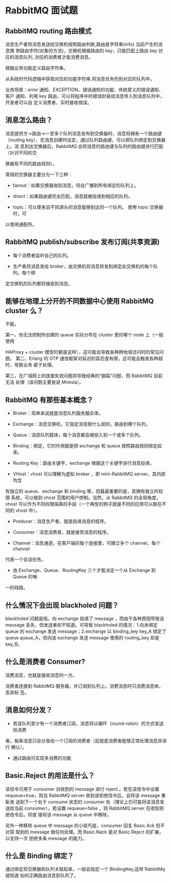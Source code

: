 
# RabbitMQ  面试题

## RabbitMQ routing 路由模式 

消息生产者将消息发送给交换机按照路由判断,路由是字符串(info)  当前产生的消息携 带路由字符(对象的方法)，交换机根据路由的 key，只能匹配上路由 key 对应的消息队列, 对应的消费者才能消费消息。 

根据业务功能定义路由字符串。 

从系统的代码逻辑中获取对应的功能字符串,将消息任务扔到对应的队列中。

业务场景：error  通知、EXCEPTION、错误通知的功能、传统意义的错误通知、客户 通知、利用 key 路由，可以将程序中的错误封装成消息传入到消息队列中，开发者可以自 定义消费者，实时接收错误。 



## 消息怎么路由？

消息提供方->路由->一至多个队列消息发布到交换器时，消息将拥有一个路由键 （routing key），在消息创建时设定。通过队列路由键，可以把队列绑定到交换器上。消 息到达交换器后，RabbitMQ  会将消息的路由键与队列的路由键进行匹配（针对不同的交

换器有不同的路由规则）。 

常用的交换器主要分为一下三种：

- fanout：如果交换器收到消息，将会广播到所有绑定的队列上。 

- direct：如果路由键完全匹配，消息就被投递到相应的队列。 

- topic：可以使来自不同源头的消息能够到达同一个队列。  使用  topic  交换器时，可

以使用通配符。 

## RabbitMQ publish/subscribe 发布订阅(共享资源) 


- 每个消费者监听自己的队列。 

- 生产者将消息发给 broker，由交换机将消息转发到绑定此交换机的每个队列，每个绑

定交换机的队列都将接收到消息。 

## 能够在地理上分开的不同数据中心使用  RabbitMQ cluster  么？ 

不能。 

第一，你无法控制所创建的  queue  实际分布在  cluster  里的哪个  node  上（一般使用

HAProxy + cluster  模型时都是这样），这可能会导致各种跨地域访问时的常见问题。 第二，Erlang  的  OTP  通信框架对延迟的容忍度有限，这可能会触发各种超时，导致业务 疲于处理。 

第三，在广域网上的连接失效问题将导致经典的“脑裂”问题，而 RabbitMQ  目前无法 处理（该问题主要是说  Mnesia）。 

## RabbitMQ 有那些基本概念？

- Broker：简单来说就是消息队列服务器实体。 

- Exchange：消息交换机，它指定消息按什么规则，路由到哪个队列。 

- Queue：消息队列载体，每个消息都会被投入到一个或多个队列。 

- Binding：绑定，它的作用就是把 exchange 和 queue 按照路由规则绑定起来。 

- Routing Key：路由关键字，exchange 根据这个关键字进行消息投递。 

- VHost：vhost  可以理解为虚拟  broker  ，即  mini-RabbitMQ server。其内部均含

有独立的  queue、exchange  和  binding  等，但最最重要的是，其拥有独立的权限 系统，可以做到  vhost  范围的用户控制。当然，从  RabbitMQ  的全局角度，vhost 可以作为不同权限隔离的手段（一个典型的例子就是不同的应用可以跑在不同的 vhost  中）。 

- Producer：消息生产者，就是投递消息的程序。 

- Consumer：消息消费者，就是接受消息的程序。 

- Channel：消息通道，在客户端的每个连接里，可建立多个 channel，每个 channel

代表一个会话任务。 

- 由 Exchange、Queue、RoutingKey 三个才能决定一个从 Exchange 到 Queue 的唯

一的线路。

## 什么情况下会出现  blackholed  问题？ 

blackholed  问题是指，向  exchange  投递了  message  ，而由于各种原因导致该 message  丢失，但发送者却不知道。可导致  blackholed  的情况：1.向未绑定  queue 的 exchange  发送  message；2.exchange  以  binding\_key key\_A  绑定了  queue queue\_A，但向该  exchange  发送  message  使用的  routing\_key  却是  key\_B。 

## 什么是消费者 Consumer? 

消费消息，也就是接收消息的一方。

消费者连接到 RabbitMQ 服务器，并订阅到队列上。消费消息时只消费消息体，丢弃标 签。 

## 消息如何分发？

- 若该队列至少有一个消费者订阅，消息将以循环（round-robin）的方式发送给消费

者。每条消息只会分发给一个订阅的消费者（前提是消费者能够正常处理消息并进行 确认）。 

- 通过路由可实现多消费的功能

## Basic.Reject  的用法是什么？

该信令可用于  consumer  对收到的  message  进行  reject  。若在该信令中设置 requeue=true，则当  RabbitMQ server  收到该拒绝信令后，会将该  message  重新发 送到下一个处于  consume  状态的  consumer  处（理论上仍可能将该消息发送给当前 consumer）。若设置  requeue=false  ，则  RabbitMQ server  在收到拒绝信令后，将直 接将该 message  从  queue  中移除。 

另外一种移除  queue  中  message  的小技巧是，consumer  回复  Basic.Ack  但不对获 取到的 message  做任何处理。而  Basic.Nack  是对  Basic.Reject  的扩展，以支持一次 拒绝多条  message  的能力。 

## 什么是 Binding 绑定？ 

通过绑定将交换器和队列关联起来，一般会指定一个 BindingKey,这样 RabbitMq 就知道 如何正确路由消息到队列了。




